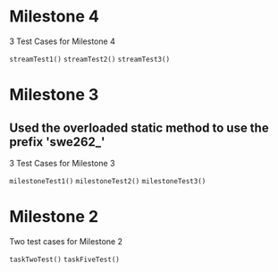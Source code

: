 # Milestone 4





3 Test Cases for Milestone 4

```streamTest1()```
```streamTest2()```
```streamTest3()```







# Milestone 3

## Used the overloaded static method to use the prefix 'swe262_'

3 Test Cases for Milestone 3

```milestoneTest1()```
```milestoneTest2()```
```milestoneTest3()```






# Milestone 2



Two test cases for Milestone 2

```taskTwoTest()```
```taskFiveTest()```
